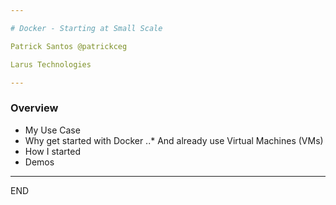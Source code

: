 ```yaml
---

# Docker - Starting at Small Scale

Patrick Santos @patrickceg

Larus Technologies

---
```


### Overview

* My Use Case
* Why get started with Docker
..* And already use Virtual Machines (VMs)
* How I started
* Demos

---

END
